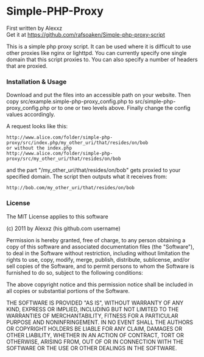 Simple-PHP-Proxy
=============

First written by Alexxz  
Get it at <https://github.com/rafsoaken/Simple-php-proxy-script>

This is a simple php proxy script. It can be used where it is difficult to use other proxies like 
nginx or lighttpd. You can currently specify one single domain that this script proxies to.
You can also specify a number of headers that are proxied.

### Installation & Usage

Download and put the files into an accessible path on your website. Then copy src/example.simple-php-proxy_config.php 
to src/simple-php-proxy_config.php or to one or two levels above. Finally change the config values accordingly.

A request looks like this:

    http://www.alice.com/folder/simple-php-proxy/src/index.php/my_other_uri/that/resides/on/bob
    or without the index.php
    http://www.alice.com/folder/simple-php-proxy/src/my_other_uri/that/resides/on/bob

and the part "/my_other_uri/that/resides/on/bob" gets proxied to your specified domain. The script then outputs what it receives from:

    http://bob.com/my_other_uri/that/resides/on/bob

### License

The MIT License applies to this software

(c) 2011 by Alexxz (his github.com username) 

Permission is hereby granted, free of charge, to any person obtaining a copy
of this software and associated documentation files (the "Software"), to deal
in the Software without restriction, including without limitation the rights
to use, copy, modify, merge, publish, distribute, sublicense, and/or sell
copies of the Software, and to permit persons to whom the Software is
furnished to do so, subject to the following conditions:

The above copyright notice and this permission notice shall be included in
all copies or substantial portions of the Software.

THE SOFTWARE IS PROVIDED "AS IS", WITHOUT WARRANTY OF ANY KIND, EXPRESS OR
IMPLIED, INCLUDING BUT NOT LIMITED TO THE WARRANTIES OF MERCHANTABILITY,
FITNESS FOR A PARTICULAR PURPOSE AND NONINFRINGEMENT. IN NO EVENT SHALL THE
AUTHORS OR COPYRIGHT HOLDERS BE LIABLE FOR ANY CLAIM, DAMAGES OR OTHER
LIABILITY, WHETHER IN AN ACTION OF CONTRACT, TORT OR OTHERWISE, ARISING FROM,
OUT OF OR IN CONNECTION WITH THE SOFTWARE OR THE USE OR OTHER DEALINGS IN
THE SOFTWARE.
    

